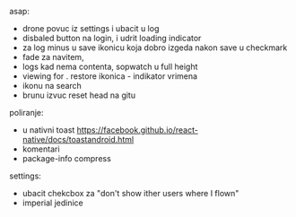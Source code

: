 asap:
- drone povuc iz settings i ubacit  u log
- disbaled button na login, i udrit loading indicator
- za log minus u save ikonicu koja dobro izgeda nakon save u checkmark
- fade za navitem,
- logs kad nema contenta, sopwatch u full height
- viewing for . restore ikonica - indikator vrimena
- ikonu na search
- brunu izvuc reset head na gitu

poliranje: 
- u nativni toast https://facebook.github.io/react-native/docs/toastandroid.html
- komentari
- package-info compress

settings: 
- ubacit chekcbox za "don't show ither users where I flown"
- imperial jedinice